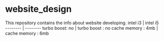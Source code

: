 # website_design
This repository contains the info about website developing.
intel i3 | intel i5
-------- | --------
 turbo boost: no | turbo boost : no
 cache memory : 4mb | cache memory : 6mb

